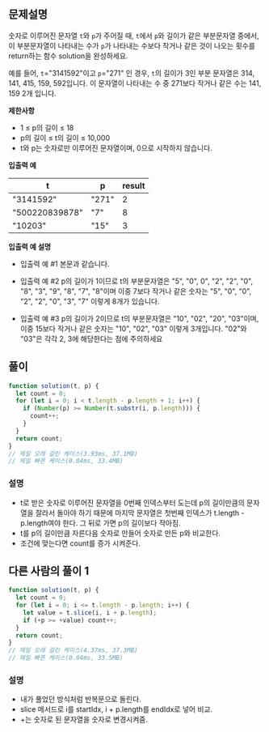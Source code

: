## 문제설명

숫자로 이루어진 문자열 `t`와 `p`가 주어질 때, `t`에서 `p`와 길이가 같은 부분문자열 중에서, 이 부분문자열이 나타내는 수가 `p`가 나타내는 수보다 작거나 같은 것이 나오는 횟수를 return하는 함수 solution을 완성하세요.

예를 들어, `t`="3141592"이고 `p`="271" 인 경우, `t`의 길이가 3인 부분 문자열은 314, 141, 415, 159, 592입니다. 이 문자열이 나타내는 수 중 271보다 작거나 같은 수는 141, 159 2개 입니다.

**제한사항**

- 1 ≤ p의 길이 ≤ 18
- p의 길이 ≤ t의 길이 ≤ 10,000
- t와 p는 숫자로만 이루어진 문자열이며, 0으로 시작하지 않습니다.

**입출력 예**

| t              | p     | result |
| -------------- | ----- | ------ |
| "3141592"      | "271" | 2      |
| "500220839878" | "7"   | 8      |
| "10203"        | "15"  | 3      |

**입출력 예 설명**

- 입출력 예 #1
  본문과 같습니다.

- 입출력 예 #2
  p의 길이가 1이므로 t의 부분문자열은 "5", "0", 0", "2", "2", "0", "8", "3", "9", "8", "7", "8"이며 이중 7보다 작거나 같은 숫자는 "5", "0", "0", "2", "2", "0", "3", "7" 이렇게 8개가 있습니다.

- 입출력 예 #3
  p의 길이가 2이므로 t의 부분문자열은 "10", "02", "20", "03"이며, 이중 15보다 작거나 같은 숫자는 "10", "02", "03" 이렇게 3개입니다. "02"와 "03"은 각각 2, 3에 해당한다는 점에 주의하세요

## 풀이

```js
function solution(t, p) {
  let count = 0;
  for (let i = 0; i < t.length - p.length + 1; i++) {
    if (Number(p) >= Number(t.substr(i, p.length))) {
      count++;
    }
  }
  return count;
}
// 제일 오래 걸린 케이스(3.93ms, 37.1MB)
// 제일 빠른 케이스(0.04ms, 33.4MB)
```

### 설명

- t로 받은 숫자로 이루어진 문자열을 0번째 인덱스부터 도는데 p의 길이만큼의 문자열을 잘라서 돌아야 하기 때문에 마지막 문자열은 첫번째 인덱스가 t.length - p.length여야 한다. 그 뒤로 가면 p의 길이보다 작아짐.
- t를 p의 길이만큼 자른다음 숫자로 만들어 숫자로 만든 p와 비교한다.
- 조건에 맞는다면 count를 증가 시켜준다.

## 다른 사람의 풀이 1

```js
function solution(t, p) {
  let count = 0;
  for (let i = 0; i <= t.length - p.length; i++) {
    let value = t.slice(i, i + p.length);
    if (+p >= +value) count++;
  }
  return count;
}
// 제일 오래 걸린 케이스(4.37ms, 37.3MB)
// 제일 빠른 케이스(0.04ms, 33.5MB)
```

### 설명

- 내가 풀었던 방식처럼 반복문으로 돌린다.
- slice 메서드로 i를 startIdx, i + p.length를 endIdx로 넣어 비교.
- +는 숫자로 된 문자열을 숫자로 변경시켜줌.
